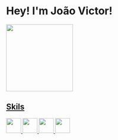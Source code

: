 # Hey! I'm João Victor!

<div>
<a href="https://github.com/Joaovic7or">
<img height="180em" src="https://github-readme-stats.vercel.app/api/top-langs/?username=Joaovic7or&layout=compact&langs_count=7&theme=dracula"/>
</div>

## Skils
<div>
<img src="https://cdn.jsdelivr.net/gh/devicons/devicon/icons/html5/html5-original.svg" width="40" height="40"/> <img src="https://cdn.jsdelivr.net/gh/devicons/devicon/icons/css3/css3-original.svg" width="40" height="40"/> <img src="https://cdn.jsdelivr.net/gh/devicons/devicon/icons/python/python-original.svg" width="40" height="40"/> <img src="https://cdn.jsdelivr.net/gh/devicons/devicon/icons/javascript/javascript-original.svg" width="40" height="40"/></div>
